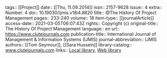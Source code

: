 tags:: [[Project]] 
date:: [[Thu, 11.09.2014]]
issn:: 2157-9628
issue:: 4
extra:: Number: 4
doi:: 10.19030/ijmis.v18i4.8820
title:: @The History Of Project Management
pages:: 233-240
volume:: 18
item-type:: [[journalArticle]]
access-date:: 2021-03-05T06:07:43Z
rights:: Copyright (c)
original-title:: The History Of Project Management
language:: en
url:: https://www.clutejournals.com
publication-title:: International Journal of Management & Information Systems (IJMIS)
journal-abbreviation:: IJMIS
authors:: [[Tom Seymour]], [[Sara Hussein]]
library-catalog:: www.clutejournals.com
links:: [Local library](zotero://select/library/items/QS76U42S), [Web library](https://www.zotero.org/users/6520516/items/QS76U42S)
